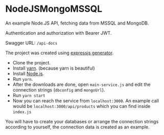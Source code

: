 # NodeJSMongoMSSQL
An example Node.JS API, fetching data from MSSQL and MongoDB.

Authentication and authorization with Bearer JWT.

Swagger URL: `/api-docs`

The project was created using [expressjs generator](https://expressjs.com/en/starter/generator.html).

* Clone the project.
* Install [yarn](https://yarnpkg.com/lang/en/docs/install/). (because yarn is beautiful)
* Install [Node.js](https://nodejs.org/en/download/).
* Run `yarn`.
* After the downloads are done, open `main-service.js` and edit the connection strings (`dbconfig` and `mongoUrl`).
* Run `yarn start`
* Now you can reach the service from `localhost:3000`. An example call would be `localhost:3000/api/products` which you can find inside `index.js`

You will have to create your databases or arrange the connection strings according to yourself, the connection data is created as an example.
